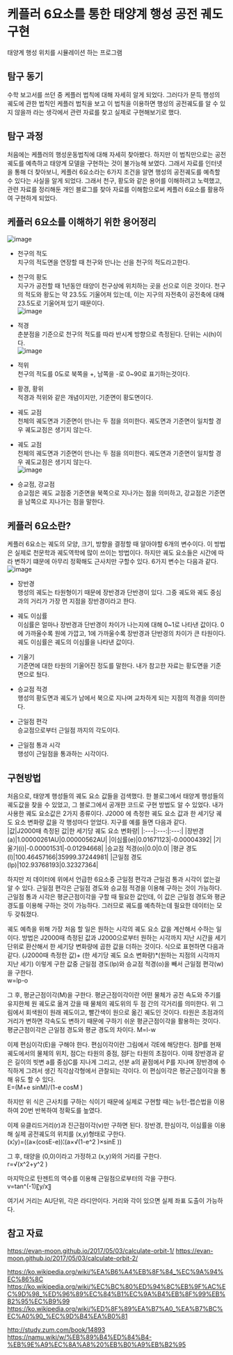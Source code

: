 # 케플러 6요소를 통한 태양계 행성 공전 궤도 구현

 태양계 행성 위치를 시뮬레이션 하는 프로그램
 
탐구 동기
----
수학 보고서를 쓰던 중 케플러 법칙에 대해 자세히 알게 되었다. 그러다가 문득 행성의 궤도에 관한 법칙인 케플러 법칙을 보고 이 법칙을 이용하면 행성의 공전궤도를 알 수 있지 않을까 라는 생각에서 관련 자료를 찾고 실제로 구현해보기로 했다.

탐구 과정
----
처음에는 케플러의 행성운동법칙에 대해 자세히 찾아봤다. 하지만 이 법칙만으로는 공전 궤도를 예측하고 태양계 모델을 구현하는 것이 불가능해 보였다. 그래서 자료를 인터넷을 통해 더 찾아보니, 케플러 6요소라는 6가지 조건을 알면 행성의 공전궤도를 예측할 수 있다는 사실을 알게 되었다. 그래서 천구, 황도와 같은 용어를 이해하려고 노력했고, 관련 자료를 정리해둔 개인 블로그를 찾아 자료를 이해함으로써 케플러 6요소를 활용하여 구현하게 되었다.

케플러 6요소를 이해하기 위한 용어정리
----
 ![image](https://user-images.githubusercontent.com/26255336/113317663-8e591d80-934a-11eb-87e4-f3367cc90372.png)
- 천구의 적도   
치구의 적도면을 연장할 때 천구와 만나는 선을 천구의 적도라고한다.

- 천구의 황도   
 지구가 공전할 때 1년동안 태양이 천구상에 위치하는 곳을 선으로 이은 것이다. 천구의 적도와 황도는 약 23.5도 기울어져 있는데, 이는 지구의 자전축이 공전축에 대해 23.5도로 기울어져 있기 때문이다.   
![image](https://user-images.githubusercontent.com/26255336/113317786-b2b4fa00-934a-11eb-8846-b64ef3318173.png)
 
 - 적경   
 춘분점을 기준으로 천구의 적도를 따라 반시계 방향으로 측정된다. 단위는 시(h)이다.   
 ![image](https://user-images.githubusercontent.com/26255336/113317797-b5afea80-934a-11eb-97b9-5f8e19d8a1a3.png)

- 적위   
 천구의 적도를 0도로 북쪽을 +, 남쪽을 -로 0~90로 표기하는것이다.

- 황경, 황위   
 적경과 적위와 같은 개념이지만, 기준면이 황도면이다.

- 궤도 교점   
 천체의 궤도면과 기준면이 만나는 두 점을 의미한다. 궤도면과 기준면이 일치할 경우 궤도교점은 생기지 않는다.

- 궤도 교점   
 천체의 궤도면과 기준면이 만나는 두 점을 의미한다. 궤도면과 기준면이 일치할 경우 궤도교점은 생기지 않는다.   
 ![image](https://user-images.githubusercontent.com/26255336/113317805-b8124480-934a-11eb-8fa6-6611bd3af546.png)
 
- 승교점, 강교점   
 승교점은 궤도 교점중 기준면을 북쪽으로 지나가는 점을 의미하고, 강교점은 기준면을 남쪽으로 지나가는 점을 말한다.
 
 
케플러 6요소란?
----
케플러 6요소는 궤도의 모양, 크기, 방향을 결정할 때 알아야할 6개의 변수이다. 이 방법은 실제로 천문학과 궤도역학에 많이 쓰이는 방법이다. 하지만 궤도 요소들은 시간에 따라 변하기 떄문에 아무리 정확해도 근사치만 구할수 있다. 6가지 변수는 다음과 같다.   
 ![image](https://user-images.githubusercontent.com/26255336/113318365-5c948680-934b-11eb-94ca-098cc88f3a12.png)

- 장반경   
 행성의 궤도는 타원형이기 때문에 장반경과 단반경이 있다. 그중 궤도와 궤도 중심과의 거리가 가장 먼 지점을 장반경이라고 한다.
 
- 궤도 이심률   
 이심률은 얼마나 장반경과 단반경이 차이가 나는지에 대해 0~1로 나타낸 값이다. 0에 가까울수록 원에 가깝고, 1에 가까울수록 장반경과 단반경의 차이가 큰 타원이다. 궤도 이심률은 궤도의 이심률을 나타낸 값이다.

- 기울기   
 기준면에 대한 타원의 기울어진 정도를 말한다. 내가 참고한 자료는 황도면을 기준면으로 뒀다.


- 승교점 적경   
 행성의 황도면과 궤도가 남에서 북으로 지나며 교차하게 되는 지점의 적경을 의미한다.

- 근일점 편각   
 승교점으로부터 근일점 까지의 각도이다.

- 근일점 통과 시각   
 행성이 근일점을 통과하는 시각이다.


구현방법
----
 처음으로, 태양계 행성들의 궤도 요소 값들을 검색했다. 한 블로그에서 태양계 행성들의 궤도값을 찾을 수 있었고, 그 블로그에서 공개한 코드로 구현 방법도 알 수 있었다. 내가 사용한 궤도 요소값은 2가지 종류이다. J2000 에 측정한 궤도 요소 값과 한 세기당 궤도 요소 변화량 값을 각 행성마다 얻었다. 지구를 예를 들면 다음과 같다.   
|값|J2000때 측정된 값|한 세기당 궤도 요소 변화량|
|:---|:---:|:---:|
|장반경(a)|1.00000261AU|0.00000562AU|
|이심률(e)|0.01671123|-0.00004392|
|기울기(i)|-0.00001531|-0.01294668|
|승교점 적경(o)|0.0|0.0|
|평균 경도(l)|100.46457166|35999.37244981|
|근일점 경도(lp)|102.93768193|0.32327364|   
   
하지만 저 데이터에 위에서 언급한 6요소중 근일점 편각과 근일검 통과 시각이 없는걸 알 수 있다. 근일점 편각은 근일점 경도와 승교점 적경을 이용해 구하는 것이 가능하다. 근일점 통과 시각은 평균근점이각을 구할 때 필요한 값인데, 이 값은 근일점 경도와 평균 경도를 이용해 구하는 것이 가능하다. 그러므로 궤도를 예측하는데 필요한 데이터는 모두 갖춰졌다.

 
궤도 예측을 위해 가장 처음 할 일은 원하는 시각의 궤도 요소 값을 계산해서 수하는 일이다. 방법은 J2000때 측정된 값과 J2000으로부터 원하는 시각까지 지난 시간을 세기 단위로 환산해서 한 세기당 변화량에 곱한 값을 더하는 것이다. 식으로 표현하면 다음과 같다.
(J2000때 측정한 값)+ (한 세기당 궤도 요소 변화량)*(원하는 지점의 시각까지 지난 세기)
이렇게 구한 값중 근일점 경도(lp)와 승교점 적경(o)을 빼서 근일점 편각(w)을 구한다.   
w=lp-o   
    
 그 후, 평균근점이각(M)을 구한다. 평균근점이각이란 어떤 물체가 공전 속도와 주기를 유지한체 원 궤도로 옮겨 갔을 때 물체의 궤도위의 두 점 간의 각거리를 의미한다. 위 그림에서 회색원이 원래 궤도이고, 빨간색이 원으로 옮긴 궤도인 것이다. 타원은 초점과의 거리가 변하면 각속도도 변하기 때문에 구하기 쉬운 평균근점이각을 활용하는 것이다. 평균근점이각은 근일점 경도와 평균 경도의 차이다.
M=l-w   
    
이제 편심이각(E)을 구해야 한다. 편심이각이란 그림에서 각E에 해당한다. 점P를 현재 궤도에서의 물체의 위치, 점C는 타원의 중점, 점F는 타원의 초점이다. 이때 장반경과 같은 길이의 빗변 a를 중심C를 지나게 그리고, 선분 a의 끝점에서 P를 지나며 장반경에 수직하게 그려서 생긴 직각삼각형에서 관찰되는 각이다. 이 편심이각은 평균근점이각을 통해 유도 할 수 있다.   
E=(M+e sin⁡M)/(1-e cos⁡M )   
   
하지만 위 식은 근사치를 구하는 식이기 때문에 실제로 구현할 때는 뉴턴-랩슨법을 이용하여 20번 반복하여 정확도를 높였다.    
   
 이제 유클리드거리(r)과 진근점이각(v)만 구하면 된다. 장반경, 퍈심이각, 이심률을 이용해 실제 공전궤도의 위치를 (x,y)형태로 구한다.   
(x¦y)=((a×(cos⁡E-e))¦(a×√(1-e^2 )×sin⁡E ))   
   
 그 후, 태양을 (0,0)이라고 가정하고 (x,y)와의 거리를 구한다.   
r=√(x^2+y^2 )    
   
 마지막으로 탄젠트의 역수를 이용해 근일점으로부터의 각을 구한다.   
v=tan^(-1)⁡〖y/x〗   
   
 여기서 거리는 AU단위, 각은 라디안이다. 거리와 각이 있으면 실제 좌표 도출이 가능하다.   

참고 자료
----
https://evan-moon.github.io/2017/05/03/calculate-orbit-1/
https://evan-moon.github.io/2017/05/03/calculate-orbit-2/

https://ko.wikipedia.org/wiki/%EA%B6%A4%EB%8F%84_%EC%9A%94%EC%86%8C
https://ko.wikipedia.org/wiki/%EC%BC%80%ED%94%8C%EB%9F%AC%EC%9D%98_%ED%96%89%EC%84%B1%EC%9A%B4%EB%8F%99%EB%B2%95%EC%B9%99
https://ko.wikipedia.org/wiki/%ED%8F%89%EA%B7%A0_%EA%B7%BC%EC%A0%90_%EC%9D%B4%EA%B0%81

http://study.zum.com/book/14893
https://namu.wiki/w/%EB%89%B4%ED%84%B4-%EB%9E%A9%EC%8A%A8%20%EB%B0%A9%EB%B2%95
